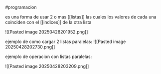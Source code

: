 #programacion 

es una forma de usar 2 o mas [[listas]] las cuales los valores de cada una coinciden con el [[indices]] de la otra lista

![[Pasted image 20250428201952.png]]

ejemplo de como cargar 2 listas paralelas:
![[Pasted image 20250428202730.png]]

ejemplo de operacion con listas paralelas:

![[Pasted image 20250428203209.png]]



